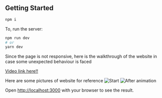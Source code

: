 ## Getting Started
```bash
npm i
```
To, run the server:

```bash
npm run dev
# or
yarn dev
```

Since the page is not responsive, here is the walkthrough of the website in case some unexpected behaviour is faced

[Video link here!!](https://vimeo.com/manage/videos/694281343?embedded=false&source=video_title&owner=152017704)

Here are some pictures of website for reference 
![Start](https://ibb.co/H7hYsz6)
![After animation](website1.png)

Open [http://localhost:3000](website1.png) with your browser to see the result.

